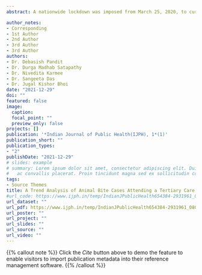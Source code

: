 ```yaml
---
abstract: A nationwide lockdown was imposed from March 25, 2020, to curb the spread of the COVID‑19 pandemic. The study aimed to analyze the trend, pattern of animal bite cases and to quantify the reduction in the incidence of animal bite cases due to diminution of exposure time with animals as a result of lockdown. The interrupted time series method was used to evaluate the effect of lockdown on the incidence of animal bite cases. Right after the lockdown, the mean number of reported animal bite cases decreased significantly (P = 0.04) by 8.3%. Furthermore, the month‑to‑month change of cases for the postlockdown period was in decreasing trend (ß3 = 0.872) and was significant (P < 0.05). Reduction in the exposure time with street animal surely reduce the incidence in animal bite cases and hence, the Government should take appropriate actions to control the intermixing of street dogs with marginal populations at the village and urban slums level

author_notes:
- Corresponding
- 1st Author
- 2nd Author
- 3rd Author
- 3rd Author
authors:
- Dr. Debasish Pandit
- Dr. Durga Madhab Satapathy
- Dr. Nivedita Karmee
- Dr. Sangeeta Das
- Dr. Jugal Kishor Bhoi
date: "2021-12-29"
doi: ""
featured: false
image:
  caption: 
  focal_point: ""
  preview_only: false
projects: []
publication: '*Indian Journal of Public Health(IJPH), 1*(1)'
publication_short: ""
publication_types:
- "2"
publishDate: "2021-12-29"
# slides: example
# summary: Lorem ipsum dolor sit amet, consectetur adipiscing elit. Duis posuere tellus
#   ac convallis placerat. Proin tincidunt magna sed ex sollicitudin condimentum.
tags:
- Source Themes
title: A Trend Analysis of Animal Bite Cases Attending a Tertiary Care Hospital Odisha, during COVID Lockdown
#url_code: https://www.ijph.in/temp/IndianJPublicHealth654384-2931961_080839.pdf
url_dataset: ""
url_pdf: https://www.ijph.in/temp/IndianJPublicHealth654384-2931961_080839.pdf
url_poster: ""
url_project: ""
url_slides: ""
url_source: ""
url_video: ""
---
```


{{% callout note %}}
Click the *Cite* button above to demo the feature to enable visitors to import publication metadata into their reference management software.
{{% /callout %}}






